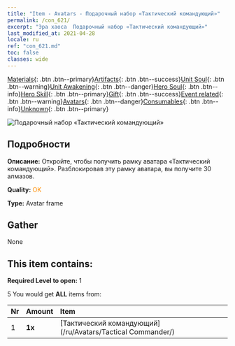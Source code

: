 ```yaml
---
title: "Item - Avatars - Подарочный набор «Тактический командующий»"
permalink: /con_621/
excerpt: "Эра хаоса  Подарочный набор «Тактический командующий»"
last_modified_at: 2021-04-28
locale: ru
ref: "con_621.md"
toc: false
classes: wide
---
```

 [Materials](/ItemsRU/){: .btn .btn--primary}[Artifacts](/ItemsRU/Artifacts/){: .btn .btn--success}[Unit Soul](/ItemsRU/UnitSoul/){: .btn .btn--warning}[Unit Awakening](/ItemsRU/UnitAwakening/){: .btn .btn--danger}[Hero Soul](/ItemsRU/HeroSoul/){: .btn .btn--info}[Hero Skill](/ItemsRU/HeroSkill/){: .btn .btn--primary}[Gift](/ItemsRU/Gift/){: .btn .btn--success}[Event related](/ItemsRU/Events/){: .btn .btn--warning}[Avatars](/ItemsRU/Avatars/){: .btn .btn--danger}[Consumables](/ItemsRU/Consumables/){: .btn .btn--info}[Unknown](/ItemsRU/Unknown/){: .btn .btn--primary}

 ![Подарочный набор «Тактический командующий»](/images/t/i_907003.png)

## Подробности
 **Описание:** Откройте, чтобы получить рамку аватара «Тактический командующий». Разблокировав эту рамку аватара, вы получите 30 алмазов.

 **Quality:** <span style="color: #FF8C00">OK</span>

 **Type:** Avatar frame

## Gather

  None

## This item contains:

 **Required Level to open:** 1

 5 You would get **ALL** items  from:

  | Nr | Amount |     Item    |
  |:---|:-------|:------------|
  | 1 |  **1x** | [Тактический командующий](/ru/Avatars/Tactical Commander/) |  | 
